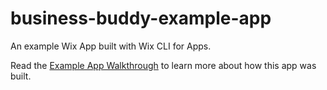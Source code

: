 # business-buddy-example-app

An example Wix App built with Wix CLI for Apps. 

Read the [Example App Walkthrough](https://dev.wix.com/docs/build-apps/get-started/tutorials/tutorial-set-up-an-app-with-the-cli) to learn more about how this app was built.
